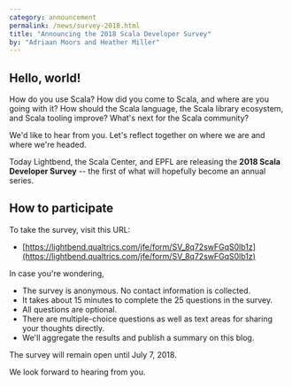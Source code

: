 ```yaml
---
category: announcement
permalink: /news/survey-2018.html
title: "Announcing the 2018 Scala Developer Survey"
by: "Adriaan Moors and Heather Miller"
---
```


## Hello, world!

How do you use Scala?  How did you come to Scala, and where are you
going with it?  How should the Scala language, the Scala library
ecosystem, and Scala tooling improve?  What's next for the Scala
community?

We'd like to hear from you. Let's reflect together on where we are and
where we're headed.

Today Lightbend, the Scala Center, and EPFL are releasing the **2018
Scala Developer Survey** -- the first of what will hopefully
become an annual series.

## How to participate

To take the survey, visit this URL:

* [https://lightbend.qualtrics.com/jfe/form/SV_8q72swFGqS0lb1z](https://lightbend.qualtrics.com/jfe/form/SV_8q72swFGqS0lb1z)

In case you're wondering,

* The survey is anonymous. No contact information is collected.
* It takes about 15 minutes to complete the 25 questions in the survey.
* All questions are optional.
* There are multiple-choice questions as well as text areas for sharing your thoughts directly.
* We'll aggregate the results and publish a summary on this blog.

The survey will remain open until July 7, 2018.

We look forward to hearing from you.
